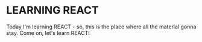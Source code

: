 # LEARNING REACT
 Today  I'm learning REACT - so, this is the place where all the material gonna stay. Come on, let's learn REACT!
